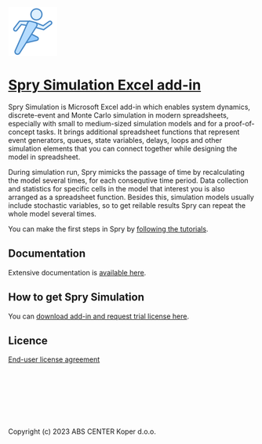 ![Spry Simulation](docs/images/icons8-sports-mode-100.png)

# [Spry Simulation Excel add-in](https://sprysimulation.com/)

Spry Simulation is Microsoft Excel add-in which enables system dynamics, discrete-event and Monte Carlo simulation in modern spreadsheets, especially with small to medium-sized simulation models and for a proof-of-concept tasks. It brings additional spreadsheet functions that represent event generators, queues, state variables, delays, loops and other simulation elements that you can connect together while designing the model in spreadsheet. 

During simulation run, Spry mimicks the passage of time by recalculating the model several times, for each consequtive time period. Data collection and statistics for specific cells in the model that interest you is also arranged as a spreadsheet function. Besides this, simulation models usually include stochastic variables, so to get reilable results Spry can repeat the whole model several times.

You can make the first steps in Spry by [following the tutorials](https://sprysimulation.com/getting-started/).

## Documentation

Extensive documentation is [available here](https://sprysimulation.com/documentation/).

## How to get Spry Simulation

You can [download add-in and request trial license here](https://sprysimulation.com/download/). 

## Licence

[End-user license agreement](https://sprysimulation.com/eula/)

<br><br><br><br><br><br>


Copyright (c) 2023 ABS CENTER Koper d.o.o. 
